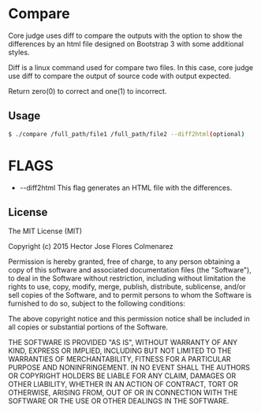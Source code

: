 # Compare 

Core judge uses diff to compare the outputs with the option to show the differences by an html file designed on Bootstrap 3 with some additional styles.

Diff is a linux command used for compare two files. In this case, core judge use diff to compare the output of source code with output expected. 

Return zero(0) to correct and one(1) to incorrect.

## Usage

```sh
$ ./compare /full_path/file1 /full_path/file2 --diff2html(optional)
```

FLAGS
=====
* --diff2html This flag generates an HTML file with the differences.

## License

The MIT License (MIT)

Copyright (c) 2015 Hector Jose Flores Colmenarez

Permission is hereby granted, free of charge, to any person obtaining a copy
of this software and associated documentation files (the "Software"), to deal
in the Software without restriction, including without limitation the rights
to use, copy, modify, merge, publish, distribute, sublicense, and/or sell
copies of the Software, and to permit persons to whom the Software is
furnished to do so, subject to the following conditions:

The above copyright notice and this permission notice shall be included in
all copies or substantial portions of the Software.

THE SOFTWARE IS PROVIDED "AS IS", WITHOUT WARRANTY OF ANY KIND, EXPRESS OR
IMPLIED, INCLUDING BUT NOT LIMITED TO THE WARRANTIES OF MERCHANTABILITY,
FITNESS FOR A PARTICULAR PURPOSE AND NONINFRINGEMENT. IN NO EVENT SHALL THE
AUTHORS OR COPYRIGHT HOLDERS BE LIABLE FOR ANY CLAIM, DAMAGES OR OTHER
LIABILITY, WHETHER IN AN ACTION OF CONTRACT, TORT OR OTHERWISE, ARISING FROM,
OUT OF OR IN CONNECTION WITH THE SOFTWARE OR THE USE OR OTHER DEALINGS IN
THE SOFTWARE.

